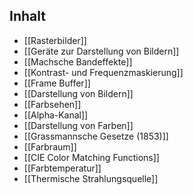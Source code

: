

## Inhalt
- [[Rasterbilder]]
- [[Geräte zur Darstellung von Bildern]]
- [[Machsche Bandeffekte]]
- [[Kontrast- und Frequenzmaskierung]]
- [[Frame Buffer]]
- [[Darstellung von Bildern]]
- [[Farbsehen]]
- [[Alpha-Kanal]]
- [[Darstellung von Farben]]
- [[Grassmannsche Gesetze (1853)]]
- [[Farbraum]]
- [[CIE Color Matching Functions]]
- [[Farbtemperatur]]
- [[Thermische Strahlungsquelle]]